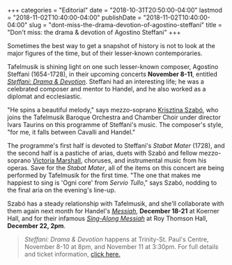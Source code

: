 +++
categories = "Editorial"
date = "2018-10-31T20:50:00-04:00"
lastmod = "2018-11-02T10:40:00-04:00"
publishDate = "2018-11-02T10:40:00-04:00"
slug = "dont-miss-the-drama-devotion-of-agostino-steffani"
title = "Don&#039;t miss: the drama &amp; devotion of Agostino Steffani"
+++

Sometimes the best way to get a snapshot of history is not to look at the major figures of the time, but of their lesser-known contemporaries.

Tafelmusik is shining light on one such lesser-known composer, Agostino Steffani (1654-1728), in their upcoming concerts **November 8-11**, entitled [*Steffani: Drama & Devotion*](https://www.tafelmusik.org/concert-calendar/concert/steffani-drama-devotion). Steffani had an interesting life; he was a celebrated composer and mentor to Handel, and he also worked as a diplomat and ecclesiastic. 

"He spins a beautiful melody," says mezzo-soprano [Krisztina Szabó](/scene/people/krisztina-szabo/), who joins the Tafelmusik Baroque Orchestra and Chamber Choir under director Ivars Taurins on this programme of Steffani's music. The composer's style, "for me, it falls between Cavalli and Handel."

The programme's first half is devoted to Steffani's *Stabat Mater* (1728), and the second half is a pastiche of arias, duets with Szabó and fellow mezzo-soprano [Victoria Marshall](/scene/people/victoria-marshall/), choruses, and instrumental music from his operas. Save for the *Stabat Mater*, all of the items on this concert are being performed by Tafelmusik for the first time. "The one that makes me happiest to sing is 'Ogni core' from *Servio Tullo*," says Szabó, nodding to the final aria on the evening's line-up.

Szabó has a steady relationship with Tafelmusik, and she'll collaborate with them again next month for Handel's [*Messiah*](https://www.tafelmusik.org/concert-calendar/concert/handel-messiah-1), **December 18-21** at Koerner Hall, and for their infamous [*Sing-Along Messiah*](https://www.tafelmusik.org/concert-calendar/concert/sing-along-messiah-roy-thomson-hall) at Roy Thomson Hall, **December 22, 2pm**.

>*Steffani: Drama & Devotion* happens at Trinity-St. Paul's Centre, November 8-10 at 8pm, and November 11 at 3:30pm. For full details and ticket information, [click here.](https://www.tafelmusik.org/concert-calendar/concert/steffani-drama-devotion)

